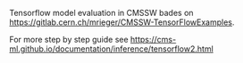 Tensorflow model evaluation in CMSSW bades on https://gitlab.cern.ch/mrieger/CMSSW-TensorFlowExamples. 

For more step by step guide see https://cms-ml.github.io/documentation/inference/tensorflow2.html

